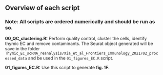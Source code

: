 ## Overview of each script

### Note: All scripts are ordered numerically and should be run as so.

**00_QC_clustering.R:** Perform quality control, cluster the cells, identify thymic EC and remove contaminants. The Seurat object generated will be save in the folder `Thymic_EC_scRNA_reanalysis/Xia_et_al_Frontiers_Immunology_2021/02_processed_data` and be used in the `01_figures_EC.R` script.

**01_figures_EC.R:** Use this script to generate **fig. 1F**.
